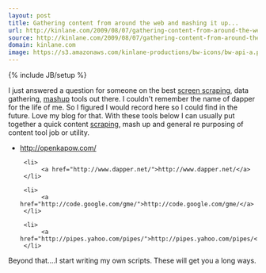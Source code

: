 ```yaml
---
layout: post
title: Gathering content from around the web and mashing it up...
url: http://kinlane.com/2009/08/07/gathering-content-from-around-the-web-and-mashing-it-up/
source: http://kinlane.com/2009/08/07/gathering-content-from-around-the-web-and-mashing-it-up/
domain: kinlane.com
image: https://s3.amazonaws.com/kinlane-productions/bw-icons/bw-api-a.png
---
```

{% include JB/setup %}<p>
     I just answered a question for someone on the best <a class="zem_slink"
        title="Screen scraping"
        rel="wikipedia"
        href="http://en.wikipedia.org/wiki/Screen_scraping">screen scraping</a>, data gathering, <a class="zem_slink"
        title="Mashup (web application hybrid)"
        rel="wikipedia"
        href="http://en.wikipedia.org/wiki/Mashup_%28web_application_hybrid%29">mashup</a> tools out there. I couldn't remember the name of dapper for the life of me. So I figured I would record here so I could find in the future. Love my blog for that. With these tools below I can usually put together a quick content <a class="zem_slink"
        title="Web scraping"
        rel="wikipedia"
        href="http://en.wikipedia.org/wiki/Web_scraping">scraping</a>, mash up and general re purposing of content tool job or utility.
</p>

<ul class="mainlist">
     <li>
          <a href="http://openkapow.com/">http://openkapow.com/</a>
     </li>

     <li>
          <a href="http://www.dapper.net/">http://www.dapper.net/</a>
     </li>

     <li>
          <a href="http://code.google.com/gme/">http://code.google.com/gme/</a>
     </li>

     <li>
          <a href="http://pipes.yahoo.com/pipes/">http://pipes.yahoo.com/pipes/</a>
     </li>
</ul>

<p>
     Beyond that....I start writing my own scripts. These will get you a long ways.
</p>